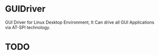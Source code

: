 # GUIDriver
GUI Driver for Linux Desktop Environment, It Can drive all GUI Applications via AT-SPI technology.

# TODO
